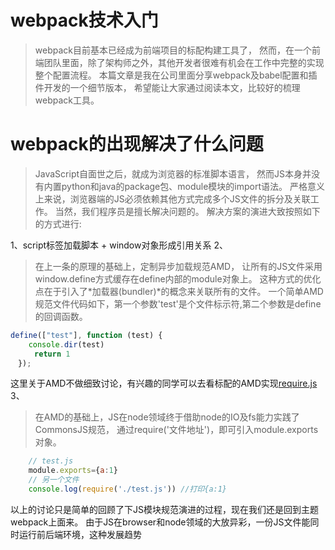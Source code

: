 # webpack技术入门

> webpack目前基本已经成为前端项目的标配构建工具了，
> 然而，在一个前端团队里面，除了架构师之外，其他开发者很难有机会在工作中完整的实现整个配置流程。
> 本篇文章是我在公司里面分享webpack及babel配置和插件开发的一个细节版本，
> 希望能让大家通过阅读本文，比较好的梳理webpack工具。


# webpack的出现解决了什么问题

> JavaScript自面世之后，就成为浏览器的标准脚本语言，
> 然而JS本身并没有内置python和java的package包、module模块的import语法。
> 严格意义上来说，浏览器端的JS必须依赖其他方式完成多个JS文件的拆分及关联工作。
> 当然，我们程序员是擅长解决问题的。
> 解决方案的演进大致按照如下的方式进行:

1、script标签加载脚本 + window对象形成引用关系
2、
> 在上一条的原理的基础上，定制异步加载规范AMD，
> 让所有的JS文件采用window.define方式缓存在define内部的module对象上。
> 这种方式的优化点在于引入了*加载器(bundler)*的概念来关联所有的文件。
> 一个简单AMD规范文件代码如下，第一个参数'test'是个文件标示符,第二个参数是define的回调函数。
```javascript
define(["test"], function (test) {
	console.dir(test)
　　	return 1
　});
```
这里关于AMD不做细致讨论，有兴趣的同学可以去看标配的AMD实现[require.js](http://www.requirejs.cn/)
3、
> 在AMD的基础上，JS在node领域终于借助node的IO及fs能力实践了CommonsJS规范，
> 通过require('文件地址')，即可引入module.exports对象。
```javascript
	// test.js
	module.exports={a:1}
	// 另一个文件
	console.log(require('./test.js')) //打印{a:1}
```
以上的讨论只是简单的回顾了下JS模块规范演进的过程，现在我们还是回到主题webpack上面来。
由于JS在browser和node领域的大放异彩，一份JS文件能同时运行前后端环境，这种发展趋势


